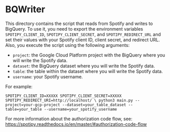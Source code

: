 # BQWriter

This directory contains the script that reads from Spotify and writes to BigQuery. To use it, you need to export the environment variables `SPOTIPY_CLIENT_ID`, `SPOTIPY_CLIENT_SECRET`, and `SPOTIPY_REDIRECT_URL` and set their values with your Spotify client ID, client secret, and redirect URL. Also, you execute the script using the following arguments:

- `project`: the Google Cloud Platform project with the BigQuery where you will write the Spotify data.
- `dataset`: the BigQuery dataset where you will write the Spotify data.
- `table`: the table within the dataset where you will write the Spotify data.
- `username`: your Spotify username.


For example:

```
SPOTIPY_CLIENT_ID=XXXXX SPOTIPY_CLIENT_SECRET=XXXXX SPOTIPY_REDIRECT_URI=http://localhost/ \ python3 main.py --project=your-gcp-project --dataset=your_table_dataset --table=your_table --username=your_spotify_username
```

For more information about the authorization code flow, see: https://spotipy.readthedocs.io/en/master/#authorization-code-flow